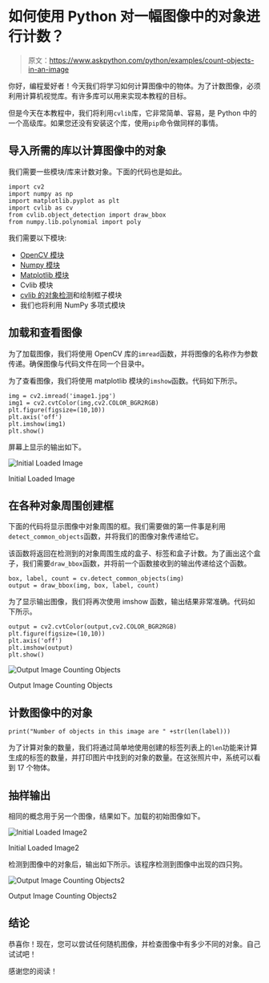 # 如何使用 Python 对一幅图像中的对象进行计数？

> 原文：<https://www.askpython.com/python/examples/count-objects-in-an-image>

你好，编程爱好者！今天我们将学习如何计算图像中的物体。为了计数图像，必须利用计算机视觉库。有许多库可以用来实现本教程的目标。

但是今天在本教程中，我们将利用`cvlib`库，它非常简单、容易，是 Python 中的一个高级库。如果您还没有安装这个库，使用`pip`命令做同样的事情。

## 导入所需的库以计算图像中的对象

我们需要一些模块/库来计数对象。下面的代码也是如此。

```
import cv2
import numpy as np
import matplotlib.pyplot as plt
import cvlib as cv
from cvlib.object_detection import draw_bbox
from numpy.lib.polynomial import poly

```

我们需要以下模块:

*   [OpenCV 模块](https://www.askpython.com/python-modules/read-images-in-python-opencv)
*   [Numpy 模块](https://www.askpython.com/python-modules/numpy/python-numpy-module)
*   [Matplotlib 模块](https://www.askpython.com/python-modules/matplotlib/python-matplotlib)
*   Cvlib 模块
*   [cvlib 的对象检测](https://www.askpython.com/python/examples/image-processing-in-python)和绘制框子模块
*   我们也将利用 NumPy 多项式模块

## 加载和查看图像

为了加载图像，我们将使用 OpenCV 库的`imread`函数，并将图像的名称作为参数传递。确保图像与代码文件在同一个目录中。

为了查看图像，我们将使用 matplotlib 模块的`imshow`函数。代码如下所示。

```
img = cv2.imread('image1.jpg')
img1 = cv2.cvtColor(img,cv2.COLOR_BGR2RGB)
plt.figure(figsize=(10,10))
plt.axis('off')
plt.imshow(img1)
plt.show()

```

屏幕上显示的输出如下。

![Initial Loaded Image](img/ef65fea6118b00ee417ec52c46841e96.png)

Initial Loaded Image

## 在各种对象周围创建框

下面的代码将显示图像中对象周围的框。我们需要做的第一件事是利用`detect_common_objects`函数，并将我们的图像对象传递给它。

该函数将返回在检测到的对象周围生成的盒子、标签和盒子计数。为了画出这个盒子，我们需要`draw_bbox`函数，并将前一个函数接收到的输出传递给这个函数。

```
box, label, count = cv.detect_common_objects(img)
output = draw_bbox(img, box, label, count)

```

为了显示输出图像，我们将再次使用 imshow 函数，输出结果非常准确。代码如下所示。

```
output = cv2.cvtColor(output,cv2.COLOR_BGR2RGB)
plt.figure(figsize=(10,10))
plt.axis('off')
plt.imshow(output)
plt.show()

```

![Output Image Counting Objects](img/a799c4280f51fbeedf07c3ede24c2b33.png)

Output Image Counting Objects

## 计数图像中的对象

```
print("Number of objects in this image are " +str(len(label)))

```

为了计算对象的数量，我们将通过简单地使用创建的标签列表上的`len`功能来计算生成的标签的数量，并打印图片中找到的对象的数量。在这张照片中，系统可以看到 17 个物体。

## 抽样输出

相同的概念用于另一个图像，结果如下。加载的初始图像如下。

![Initial Loaded Image2](img/494401c38da088ff034fefdad3a154b0.png)

Initial Loaded Image2

检测到图像中的对象后，输出如下所示。该程序检测到图像中出现的四只狗。

![Output Image Counting Objects2](img/ab4ac5ad899416c8590648bdce2483e0.png)

Output Image Counting Objects2

## 结论

恭喜你！现在，您可以尝试任何随机图像，并检查图像中有多少不同的对象。自己试试吧！

感谢您的阅读！